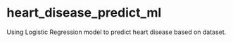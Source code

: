 # heart_disease_predict_ml
Using Logistic Regression model to predict heart disease based on dataset.
